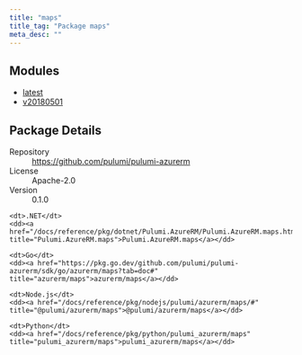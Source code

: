 ```yaml
---
title: "maps"
title_tag: "Package maps"
meta_desc: ""
---
```


<!-- WARNING: this file was generated by Pulumi Docs Generator. -->
<!-- Do not edit by hand unless you're certain you know what you are doing! -->



<h2 id="modules">Modules</h2>
<ul class="api">
    <li><a href="latest/" title="latest"><span class="symbol module"></span>latest</a></li>
    <li><a href="v20180501/" title="v20180501"><span class="symbol module"></span>v20180501</a></li>
</ul>

<h2 id="package-details">Package Details</h2>
<dl class="package-details">
	<dt>Repository</dt>
	<dd><a href="https://github.com/pulumi/pulumi-azurerm">https://github.com/pulumi/pulumi-azurerm</a></dd>
	<dt>License</dt>
	<dd>Apache-2.0</dd>
	<dt>Version</dt>
	<dd>0.1.0</dd>
</dl>



<dl class="tabular">

    <dt>.NET</dt>
    <dd><a href="/docs/reference/pkg/dotnet/Pulumi.AzureRM/Pulumi.AzureRM.maps.html" title="Pulumi.AzureRM.maps">Pulumi.AzureRM.maps</a></dd>

    <dt>Go</dt>
    <dd><a href="https://pkg.go.dev/github.com/pulumi/pulumi-azurerm/sdk/go/azurerm/maps?tab=doc#" title="azurerm/maps">azurerm/maps</a></dd>

    <dt>Node.js</dt>
    <dd><a href="/docs/reference/pkg/nodejs/pulumi/azurerm/maps/#" title="@pulumi/azurerm/maps">@pulumi/azurerm/maps</a></dd>

    <dt>Python</dt>
    <dd><a href="/docs/reference/pkg/python/pulumi_azurerm/maps" title="pulumi_azurerm/maps">pulumi_azurerm/maps</a></dd>

</dl>

